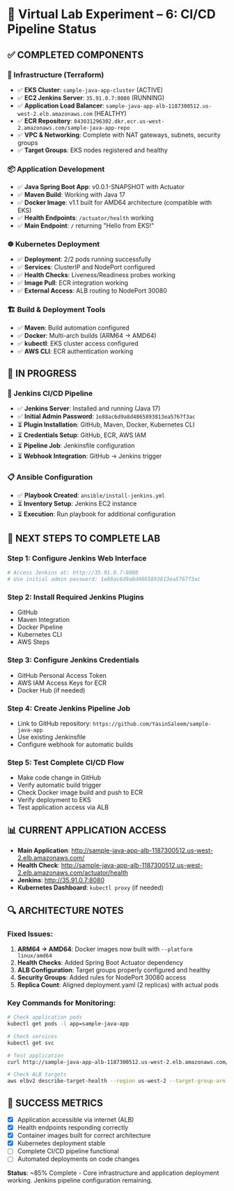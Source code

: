 # 🎯 Virtual Lab Experiment – 6: CI/CD Pipeline Status

## ✅ COMPLETED COMPONENTS

### 🔧 Infrastructure (Terraform)
- ✅ **EKS Cluster**: `sample-java-app-cluster` (ACTIVE)
- ✅ **EC2 Jenkins Server**: `35.91.0.7:8080` (RUNNING)
- ✅ **Application Load Balancer**: `sample-java-app-alb-1187300512.us-west-2.elb.amazonaws.com` (HEALTHY)
- ✅ **ECR Repository**: `043031296302.dkr.ecr.us-west-2.amazonaws.com/sample-java-app-repo`
- ✅ **VPC & Networking**: Complete with NAT gateways, subnets, security groups
- ✅ **Target Groups**: EKS nodes registered and healthy

### 📦 Application Development
- ✅ **Java Spring Boot App**: v0.0.1-SNAPSHOT with Actuator
- ✅ **Maven Build**: Working with Java 17
- ✅ **Docker Image**: v1.1 built for AMD64 architecture (compatible with EKS)
- ✅ **Health Endpoints**: `/actuator/health` working
- ✅ **Main Endpoint**: `/` returning "Hello from EKS!"

### ☸️ Kubernetes Deployment
- ✅ **Deployment**: 2/2 pods running successfully
- ✅ **Services**: ClusterIP and NodePort configured
- ✅ **Health Checks**: Liveness/Readiness probes working
- ✅ **Image Pull**: ECR integration working
- ✅ **External Access**: ALB routing to NodePort 30080

### 🏗️ Build & Deployment Tools
- ✅ **Maven**: Build automation configured
- ✅ **Docker**: Multi-arch builds (ARM64 → AMD64)
- ✅ **kubectl**: EKS cluster access configured
- ✅ **AWS CLI**: ECR authentication working

## 🔄 IN PROGRESS

### 🚀 Jenkins CI/CD Pipeline
- ✅ **Jenkins Server**: Installed and running (Java 17)
- ✅ **Initial Admin Password**: `1e88ac6d9a8d4865893813ea5767f3ac`
- ⏳ **Plugin Installation**: GitHub, Maven, Docker, Kubernetes CLI
- ⏳ **Credentials Setup**: GitHub, ECR, AWS IAM
- ⏳ **Pipeline Job**: Jenkinsfile configuration
- ⏳ **Webhook Integration**: GitHub → Jenkins trigger

### 📋 Ansible Configuration
- ✅ **Playbook Created**: `ansible/install-jenkins.yml`
- ⏳ **Inventory Setup**: Jenkins EC2 instance
- ⏳ **Execution**: Run playbook for additional configuration

## 🎯 NEXT STEPS TO COMPLETE LAB

### Step 1: Configure Jenkins Web Interface
```bash
# Access Jenkins at: http://35.91.0.7:8080
# Use initial admin password: 1e88ac6d9a8d4865893813ea5767f3ac
```

### Step 2: Install Required Jenkins Plugins
- GitHub
- Maven Integration
- Docker Pipeline
- Kubernetes CLI
- AWS Steps

### Step 3: Configure Jenkins Credentials
- GitHub Personal Access Token
- AWS IAM Access Keys for ECR
- Docker Hub (if needed)

### Step 4: Create Jenkins Pipeline Job
- Link to GitHub repository: `https://github.com/YasinSaleem/sample-java-app`
- Use existing Jenkinsfile
- Configure webhook for automatic builds

### Step 5: Test Complete CI/CD Flow
- Make code change in GitHub
- Verify automatic build trigger
- Check Docker image build and push to ECR
- Verify deployment to EKS
- Test application access via ALB

## 📊 CURRENT APPLICATION ACCESS

- **Main Application**: http://sample-java-app-alb-1187300512.us-west-2.elb.amazonaws.com/
- **Health Check**: http://sample-java-app-alb-1187300512.us-west-2.elb.amazonaws.com/actuator/health
- **Jenkins**: http://35.91.0.7:8080
- **Kubernetes Dashboard**: `kubectl proxy` (if needed)

## 🔍 ARCHITECTURE NOTES

### Fixed Issues:
1. **ARM64 → AMD64**: Docker images now built with `--platform linux/amd64`
2. **Health Checks**: Added Spring Boot Actuator dependency
3. **ALB Configuration**: Target groups properly configured and healthy
4. **Security Groups**: Added rules for NodePort 30080 access
5. **Replica Count**: Aligned deployment.yaml (2 replicas) with actual pods

### Key Commands for Monitoring:
```bash
# Check application pods
kubectl get pods -l app=sample-java-app

# Check services
kubectl get svc

# Test application
curl http://sample-java-app-alb-1187300512.us-west-2.elb.amazonaws.com/

# Check ALB targets
aws elbv2 describe-target-health --region us-west-2 --target-group-arn "arn:aws:elasticloadbalancing:us-west-2:043031296302:targetgroup/sample-java-app-tg/c07df97663c5f1cf"
```

## 🏁 SUCCESS METRICS
- [x] Application accessible via internet (ALB)
- [x] Health endpoints responding correctly
- [x] Container images built for correct architecture
- [x] Kubernetes deployment stable
- [ ] Complete CI/CD pipeline functional
- [ ] Automated deployments on code changes

**Status**: ~85% Complete - Core infrastructure and application deployment working. Jenkins pipeline configuration remaining.